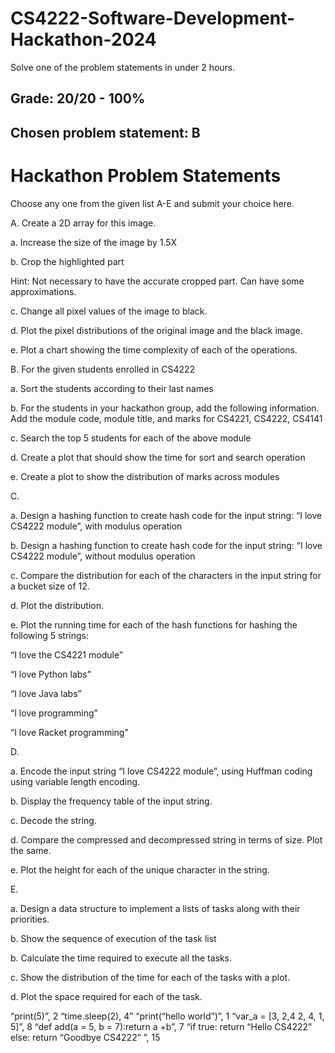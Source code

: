 # CS4222-Software-Development-Hackathon-2024
Solve one of the problem statements in under 2 hours.

## Grade: 20/20 - 100%   
## Chosen problem statement: B   

# Hackathon Problem Statements

Choose any one from the given list A-E and submit your choice here.    

A. Create a 2D array for this image.

a. Increase the size of the image by 1.5X

b. Crop the highlighted part

Hint: Not necessary to have the accurate cropped part. Can have some approximations.

c. Change all pixel values of the image to black.

d. Plot the pixel distributions of the original image and the black image.

e. Plot a chart showing the time complexity of each of the operations.     

   
B. For the given students enrolled in CS4222 

a. Sort the students according to their  last names

b. For the students in your hackathon group, add the following information. Add the module code, module title, and marks for  CS4221, CS4222, CS4141

c. Search the top 5 students for each of the above module

d. Create a plot that should show the time for sort and search operation

e. Create a plot to show the distribution of marks across modules

C.

a. Design a hashing function to create hash code for the input string: “I love CS4222 module”, with modulus operation

b.  Design a hashing function to create hash code for the input string: “I love CS4222 module”, without modulus operation

c. Compare the distribution for each of the characters in the input string for a bucket size of 12. 

d. Plot the distribution. 

e. Plot the running time for each of the hash functions for hashing the following 5 strings:

“I love the CS4221 module”

“I love Python labs”

“I love Java labs”

“I love programming”

“I love Racket programming"


D.

a. Encode the input string “I love CS4222 module”,  using Huffman coding using variable length encoding.

b. Display the frequency table of the input string.

c. Decode the string. 

d. Compare the compressed and decompressed string in terms of size. Plot the same. 

e. Plot the height for each of the unique character in the string.

 

E.

a. Design a data structure to implement a lists of tasks along with their priorities. 

b. Show the sequence of execution of the task list

b. Calculate the time required to execute all the tasks.

c. Show the distribution of the time for each of the tasks with a plot.

d. Plot the space required for each of the task.

“print(5)”, 2
“time.sleep(2), 4”
“print(“hello world”)”, 1
“var_a = [3, 2,4 2, 4, 1, 5]”, 8
“def add(a = 5, b = 7):return a +b”, 7
“if true: return “Hello CS4222” else: return “Goodbye CS4222” ”,  15
